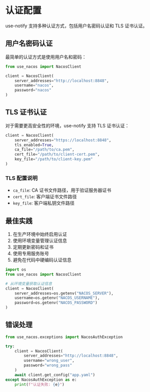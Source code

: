 # 认证配置

use-notify 支持多种认证方式，包括用户名密码认证和 TLS 证书认证。

## 用户名密码认证

最简单的认证方式是使用用户名和密码：

```python
from use_nacos import NacosClient

client = NacosClient(
    server_addresses="http://localhost:8848",
    username="nacos",
    password="nacos"
)
```

## TLS 证书认证

对于需要更高安全性的环境，use-notify 支持 TLS 证书认证：

```python
client = NacosClient(
    server_addresses="https://localhost:8848",
    tls_enabled=True,
    ca_file="/path/to/ca.pem",
    cert_file="/path/to/client-cert.pem",
    key_file="/path/to/client-key.pem"
)
```

### TLS 配置说明

- `ca_file`: CA 证书文件路径，用于验证服务器证书
- `cert_file`: 客户端证书文件路径
- `key_file`: 客户端私钥文件路径

## 最佳实践

1. 在生产环境中始终启用认证
2. 使用环境变量管理认证信息
3. 定期更新密码和证书
4. 使用专用服务账号
5. 避免在代码中硬编码认证信息

```python
import os
from use_nacos import NacosClient

# 从环境变量获取认证信息
client = NacosClient(
    server_addresses=os.getenv("NACOS_SERVER"),
    username=os.getenv("NACOS_USERNAME"),
    password=os.getenv("NACOS_PASSWORD")
)
```

## 错误处理

```python
from use_nacos.exceptions import NacosAuthException

try:
    client = NacosClient(
        server_addresses="http://localhost:8848",
        username="wrong_user",
        password="wrong_pass"
    )
    await client.get_config("app.yaml")
except NacosAuthException as e:
    print(f"认证失败: {e}")
```
